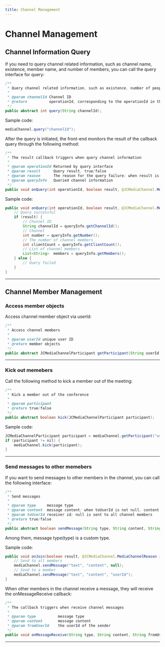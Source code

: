 ```yaml
---
title: Channel Management
---
```

# Channel Management

## Channel Information Query

If you need to query channel related information, such as channel name,
existence, member name, and number of members, you can call the query
interface for query:

``````java
/**
 * Query channel related information, such as existence, number of people, etc.
 *
 * @param channelId Channel ID
 * @return          operationId, corresponding to the operationId in the onQuery callback
 */
public abstract int query(String channelId);
``````

Sample code:

``````java
mediaChannel.query("channelId");
``````

After the query is initiated, the front-end monitors the result of the
callback query through the following method:

``````java
/**
 * The result callback triggers when query channel information
 *
 * @param operationId Returned by query interface
 * @param result      Query result, true/false
 * @param reason      The reason for the query failure; when result is false, the value is valid
 * @param queryInfo   Queried channel information
 */
public void onQuery(int operationId, boolean result, @JCMediaChannel.MediaChannelReason int reason, JCMediaChannelQueryInfo queryInfo);
``````

Sample code:

``````java
public void onQuery(int operationId, boolean result, @JCMediaChannel.MediaChannelReason int reason, JCMediaChannelQueryInfo queryInfo) {
    // Query successful
    if (result) {
        // Channel ID
        String channelId = queryInfo.getChannelId();
        // Channel
        int number = queryInfo.getNumber();
        // The number of channel members
        int clientCount = queryInfo.getClientCount();
        // List of channel members
        List<String>  members = queryInfo.getMembers();
    } else {
        // Query failed
    }
}
``````

-----

## Channel Member Management

### Access member objects

Access channel member object via userId:

``````java
/**
 * Access channel members
 *
 * @param userId unique user ID
 * @return member objects
 */
public abstract JCMediaChannelParticipant getParticipant(String userId);
``````

-----

### Kick out memebers

Call the following method to kick a member out of the meeting:

``````java
/**
 * Kick a member out of the conference
 *
 * @param participant
 * @return true/false
 */
public abstract boolean kick(JCMediaChannelParticipant participant);
``````

Sample code:

``````java
JCMediaChannelParticipant participant = mediaChannel.getParticipant("userId");
if (participant != nil) {
    mediaChannel.kick(participant);
}
``````

-----

### Send messages to other memebers

If you want to send messages to other members in the channel, you can
call the following interface:

``````java
/**
 * Send messages
 *
 * @param type     message type
 * @param content  message content; when toUserId is not null, content cannot be greater than 4k
 * @param toUserId receiver id; null is sent to all channel members
 * @return true/false
 */
public abstract boolean sendMessage(String type, String content, String toUserId);
``````

Among them, message type(type) is a custom type.

Sample code:

``````java
public void onJoin(boolean result, @JCMediaChannel.MediaChannelReason int reason, String channelId) {
    // Send to all members
    mediaChannel.sendMessage("text", "content", null);
    // Send to a member
    mediaChannel.sendMessage("text", "content", "userId");
}
``````

When other members in the channel receive a message, they will receive
the onMessageReceive callback:

``````java
/**
 * The callback triggers when receive channel messages
 *
 * @param type          message type
 * @param content       message content
 * @param fromUserId    the userId of the sender
 */
public void onMessageReceive(String type, String content, String fromUserId);
``````

-----
